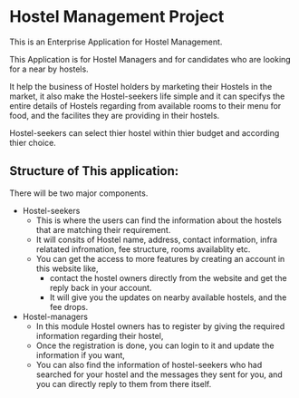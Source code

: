 # Hostel Management Project
This is an Enterprise Application for Hostel Management.

This Application is for Hostel Managers and for candidates who are looking for a near by hostels.

It help the business of Hostel holders by marketing their Hostels in the market,
it also make the Hostel-seekers life simple and it can specifys the entire details of Hostels regarding from available rooms to their menu for food, and the facilites they are providing in their hostels.

Hostel-seekers can select thier hostel within thier budget and according thier choice.

## Structure of This application:
There will be two major components.
- Hostel-seekers
  - This is where the users can find the information about the hostels that are matching their requirement.
  - It will consits of Hostel name, address, contact information, infra relatated infromation, fee structure, rooms availablity etc.
  - You can get the access to more features by creating an account in this website like,
    -  contact the hostel owners directly from the website and get the reply back in your account.
    -  It will give you the updates on nearby available hostels, and the fee drops.
- Hostel-managers
  - In this module Hostel owners has to register by giving the required information regarding their hostel,
  - Once the registration is done, you can login to it and update the information if you want,
  - You can also find the information of hostel-seekers who had searched for your hostel and the messages they sent for you, and you can directly reply to them from there itself.